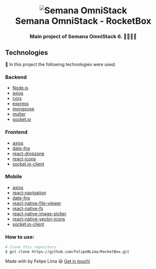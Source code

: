 <h1 align="center">
    <img alt="Semana OmniStack" src="https://user-images.githubusercontent.com/26943148/78200855-4c12ad00-7466-11ea-99bc-c06db087ecf0.png" />
    <br />
    Semana OmniStack - RocketBox
</h1>

<h3 align="center">
    Main project of Semana OmniStack 6. 👨🏻‍🚀🚀
</h3>

## Technologies

:hammer: In this project the following technologies were used:

### Backend

- [Node.js](https://nodejs.org)
- [axios](https://github.com/axios/axios)
- [cors](https://developer.mozilla.org/pt-BR/docs/Web/HTTP/Controle_Acesso_CORS)
- [express](https://expressjs.com/)
- [mongoose](https://mongoosejs.com/)
- [multer](https://github.com/expressjs/multer)
- [socket.io](https://socket.io/)
### Frontend

- [axios](https://github.com/axios/axios)
- [date-fns](https://date-fns.org/)
- [react-dropzone](https://react-dropzone.netlify.com/)
- [react-icons](https://react-icons.netlify.com/#/)
- [socket.io-client](https://socket.io/docs/client-api/)
### Mobile

- [axios](https://github.com/axios/axios)
- [react-navigation](https://reactnavigation.org/)
- [date-fns](https://date-fns.org/)
- [react-native-file-viewer](https://github.com/vinzscam/react-native-file-viewer)
- [react-native-fs](https://www.npmjs.com/package/react-native-fs/v/1.2.0)
- [react-native-image-picker](https://github.com/react-native-community/react-native-image-picker)
- [react-native-vector-icons](https://github.com/oblador/react-native-vector-icons)
- [socket.io-client](https://socket.io/docs/client-api/)

### How to use:

```bash
# Clone this repository
$ git clone https://github.com/FelipeNLima/RocketBox.git
```

Made with by Felipe Lima :smiley: [Get in touch!](https://www.linkedin.com/in/felipe-lima-00bb62171/)
